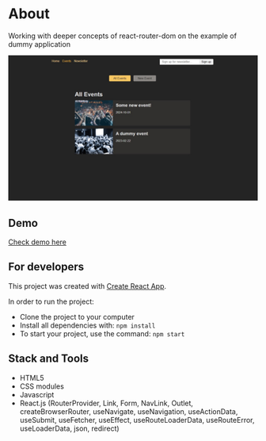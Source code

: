 # About

Working with deeper concepts of react-router-dom on the example of dummy application

<div align="center">
    <img src="https://github.com/IvanVasiunin/events-with-react-router/blob/main/public/app_UI.jpg" alt="UI_snapshot" />
</div>

## Demo

<a href="https://ivanvasiunin.github.io/events-with-react-router/">Check demo here</a>

## For developers

This project was created with
[Create React App](https://github.com/facebook/create-react-app).

In order to run the project:
- Clone the project to your computer
- Install all dependencies with: <code>npm install</code>
- To start your project, use the command: <code>npm start</code>

## Stack and Tools

- HTML5
- CSS modules
- Javascript
- React.js (RouterProvider, Link, Form, NavLink, Outlet, createBrowserRouter, useNavigate, useNavigation, useActionData, useSubmit, useFetcher, useEffect, useRouteLoaderData, useRouteError, useLoaderData, json, redirect)
